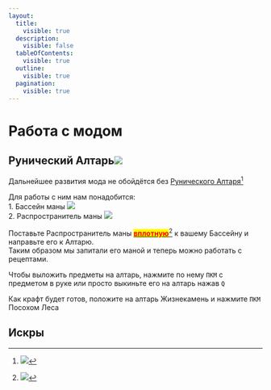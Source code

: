 ```yaml
---
layout:
  title:
    visible: true
  description:
    visible: false
  tableOfContents:
    visible: true
  outline:
    visible: true
  pagination:
    visible: true
---
```


# Работа с модом

## Рунический Алтарь![](https://ftbwiki.org/images/a/ad/Grid\_Runic\_Altar.png)

Дальнейшее развития мода не обойдётся без [Рунического Алтаря](#user-content-fn-1)[^1]

Для работы с ним нам понадобится:\
1\. Бассейн маны ![](https://ftbwiki.org/images/0/07/Grid\_Mana\_Pool.png)\
2\. Распространитель маны ![](https://ftbwiki.org/images/8/84/Grid\_Mana\_Spreader.png)

Поставьте Распространитель маны [<mark style="color:red;">**вплотную**</mark>](#user-content-fn-2)[^2] к вашему Бассейну и направьте его к Алтарю.\
Таким образом мы запитали его маной и теперь можно работать с рецептами.

Чтобы выложить предметы на алтарь, нажмите по нему `ПКМ` с предметом в руке или просто выкиньте его на алтарь нажав `Q`&#x20;

Как крафт будет готов, положите на алтарь Жизнекамень и нажмите `ПКМ` Посохом Леса

## Искры

[^1]: ![](https://media.discordapp.net/attachments/1125896171848732772/1128643606782148668/image.png)

[^2]: ![](https://media.discordapp.net/attachments/1125896171848732772/1128647790185164841/-1.png)
